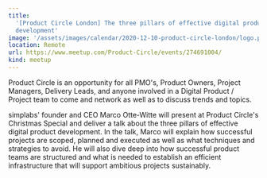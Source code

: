 ```yaml
---
title:
  '[Product Circle London] The three pillars of effective digital product
  development'
image: '/assets/images/calendar/2020-12-10-product-circle-london/logo.png'
location: Remote
url: https://www.meetup.com/Product-Circle/events/274691004/
kind: meetup
---
```


Product Circle is an opportunity for all PMO's, Product Owners, Project
Managers, Delivery Leads, and anyone involved in a Digital Product / Project
team to come and network as well as to discuss trends and topics.

simplabs' founder and CEO Marco Otte-Witte will present at Product Circle's
Christmas Special and deliver a talk about the three pillars of effective
digital product development. In the talk, Marco will explain how successful
projects are scoped, planned and executed as well as what techniques and
strategies to avoid. He will also dive deep into how successful product teams
are structured and what is needed to establish an efficient infrastructure that
will support ambitious projects sustainably.
